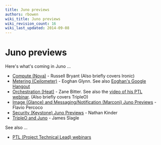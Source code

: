 ```yaml
---
title: Juno previews
authors: rbowen
wiki_title: Juno previews
wiki_revision_count: 16
wiki_last_updated: 2014-09-08
---
```


# Juno previews

Here's what's coming in Juno ...

*   [Compute (Nova)](http://blog.russellbryant.net/2014/07/07/juno-preview-for-openstack-compute-nova/) - Russell Bryant (Also briefly covers Ironic)
*   [Metering (Ceilometer)](http://community.redhat.com/blog/2014/07/upstream-podcast-episode-10-rich-bowen-with-eoghan-glynn-on-openstack-juno/) - Eoghan Glynn. See also [Eoghan's Google Hangout](https://plus.google.com/events/c6e8vjjn8klrf78ruhkr95j4tas)
*   [Orchestration (Heat)](http://www.zerobanana.com/archive/2014/07/10#heat-juno-update) - Zane Bitter. See also the [video of his PTL webinar](https://www.youtube.com/watch?v=DwuZHMkFzFs&list=UUQ74G2gKXdpwZkXEsclzcrA#t=1343). (Also briefly covers TripleO)
*   [Image (Glance) and Messaging/Notification (Marconi) Juno Previews](http://blog.flaper87.com/post/juno-preview-glance-marconi/) - Flavio Percoco
*   [Security (Keystone) Juno Previews](http://redhatstackblog.redhat.com/2014/08/05/juno-updates-security/) - Nathan Kinder
*   [TripleO and Juno](http://blog-slagle.rhcloud.com/?p=235) - James Slagle

See also ...

*   [PTL (Project Technical Lead) webinars](https://www.youtube.com/playlist?list=PLKqaoAnDyfgqpX5f3PCuOgsDm-_UJu2aU)
